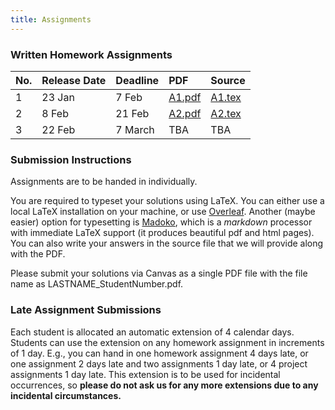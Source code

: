 ```yaml
---
title: Assignments
---
```


### Written Homework Assignments

| **No.** | **Release Date** | **Deadline** | **PDF** | **Source** |
|:--------|:-----------------|:-------------|:--------|:-----------|
|  1  | 23 Jan | 7 Feb | [A1.pdf](https://github.com/CPEN432/cpen432.github.io/blob/main/resources/gujarati-assignments/A1.pdf) | [A1.tex](https://github.com/CPEN432/cpen432.github.io/blob/main/resources/gujarati-assignments/A1.tex) |
|  2 | 8 Feb | 21 Feb | [A2.pdf](https://github.com/CPEN432/cpen432.github.io/blob/main/resources/gujarati-assignments/A2.pdf) | [A2.tex](https://github.com/CPEN432/cpen432.github.io/blob/main/resources/gujarati-assignments/A2.tex) |
|  3 | 22 Feb | 7 March | TBA | TBA |

### Submission Instructions

Assignments are to be handed in individually.

You are required to typeset your solutions using LaTeX. You can either use a local LaTeX installation on your machine, or use [Overleaf](https://www.overleaf.com/). Another (maybe easier) option for typesetting is [Madoko](https://www.madoko.net/), which is a _markdown_ processor with immediate LaTeX support (it produces beautiful pdf and html pages). You can also write your answers in the source file that we will provide along with the PDF.

Please submit your solutions via Canvas as a single PDF file with the file name as LASTNAME_StudentNumber.pdf.

### Late Assignment Submissions

Each student is allocated an automatic extension of 4 calendar days. Students can use the extension on any homework assignment in increments of 1 day. E.g., you can hand in one homework assignment 4 days late, or one assignment 2 days late and two assignments 1 day late, or 4 project assignments 1 day late. This extension is to be used for incidental occurrences, so **please do not ask us for any more extensions due to any incidental circumstances.**

<!-- ### Written Assignments -->

<!--  | **No.** | **Handout** | **Due** | **Link** |  -->
<!-- |:---:|:-------:|:---:|:----:|:----:| -->
<!-- |  1  |  Jan 29       |  Feb 10, 11:59 p.m.   |  [WA1](http://cpen432.github.io/assignments/cpen432w21-wa1.pdf)    | -->
<!-- |  2  |  Feb 26       |  Mar 6, 11:59 p.m.   |  [WA2](http://cpen432.github.io/assignments/cpen432-wa2.pdf) | -->
<!-- |  3  |  Mar 21       |  April 1, 11:59 p.m.   |  [WA3](https://www.dropbox.com/s/xtsidg09vikipmo/cpen432-wa3.pdf?dl=0) | -->
<!-- |  4  |  April 3       |  April 11, 11:59 p.m.   |  [WA4](https://www.dropbox.com/s/3wp8fjqlzxbnf4p/cpen432-wa4.pdf?dl=0) | -->


<!-- ### Policies and Submission Instructions -->
<!-- * Assignments are to be handed in individually;  -->
<!-- * You are required to typeset your solutions, preferrably using \\( \LaTeX \\). You can either use a local \\( \LaTeX \\) installation on you machine, or the web-based [ShareLaTeX](https://www.sharelatex.com). Another (maybe easier) option for typesetting is [Madoko](https://www.madoko.net/), which is a _markdown_ processor with immediate \\( \LaTeX \\) support (it produces beautiful pdf and html pages); -->
<!-- * You will be submitting your typeset solutions to gradescope; -->
<!-- * You may discuss solutions with your colleagues, but the final write-up should be your own.  -->

